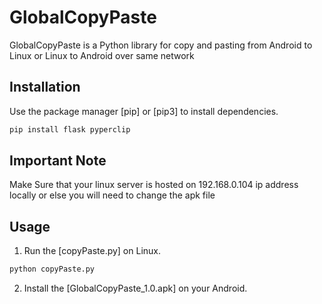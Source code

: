 # GlobalCopyPaste

GlobalCopyPaste is a Python library for copy and pasting from Android to Linux or Linux to Android over same network

## Installation

Use the package manager [pip] or [pip3] to install dependencies.

```bash
pip install flask pyperclip
```
## Important Note

Make Sure that your linux server is hosted on 192.168.0.104 ip address locally or else you will need to change the apk file 

## Usage

1. Run the [copyPaste.py] on Linux.
```bash
python copyPaste.py
```

2. Install the [GlobalCopyPaste_1.0.apk] on your Android.

